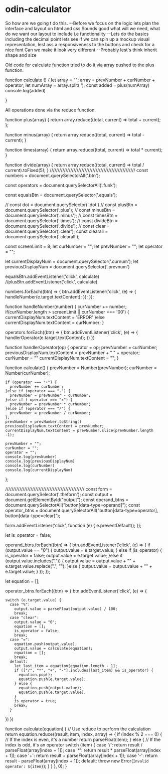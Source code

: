 # odin-calculator
So how are we going t do this.
--Before we focus on the logic lets plan the interface and layout on html and css
Sounds good what will we need, what do we want our layout to include i.e functionality
--Lets do the basics including the decimal point lets see if we can spin up a mockup visual representation, lest ass a responsiveness to the buttons and check for a nice font
Can we make it look very different
--Probably lest's think inherit shape and size

Old code for calculate function tried to do it via array pushed to the plus function.

function calculate () {
let array = "";
    array = prevNumber + curNumber + operator;
    let numArray = array.split('');
    const added = plus(numArray)
    console.log(added)

}

All operations done via the reduce function.

function plus(array) {
    return array.reduce((total, current) => total + current);
  };

  function minus(array) {
    return array.reduce((total, current) => total - current);
  }

  function times(array) {
    return array.reduce((total, current) => total * current);
  }

  function divide(array) {
    return array.reduce((total, current) => total / current).toFixed(5);
  }
//////////////////////////////////////////////////////
  const numbers = document.querySelectorAll('.btn');

const operators = document.querySelectorAll('.funk');

const equalsBtn = document.querySelector('.equals');


// const dot = document.querySelector('.dot')
// const plusBtn = document.querySelector('.plus');
// const minusBtn = document.querySelector('.minus');
// const timesBtn = document.querySelector('.times');
// const divideBtn = document.querySelector('.divide');
// const clear = document.querySelector('.clear');
const clearall = document.querySelector('.clearall');

const screenLimit = 8;
let curNumber = "";
let prevNumber = "";
let operator = "";

let currentDisplayNum = document.querySelector('.curnum');
let previousDisplayNum = document.querySelector('.prevnum') 

equalsBtn.addEventListener('click', calculate)
//plusBtn.addEventListener('click', calculate)
  
  numbers.forEach((btn) => {
    btn.addEventListener('click', (e) => {
      handleNumber(e.target.textContent);
    });
  });

  function handleNumber(number) {
    curNumber += number;
    if(curNumber.length > screenLimit || curNumber === '00') {
      currentDisplayNum.textContent = 'ERROR'
    }else
    currentDisplayNum.textContent = curNumber;
  }

  operators.forEach((btn) => {
    btn.addEventListener('click', (e) => {
      handlerOperator(e.target.textContent);
    })
  })

  function handlerOperator(op) {
    operator = op;
    prevNumber = curNumber;
    previousDisplayNum.textContent = prevNumber + " " + operator;
    curNumber = ""
    currentDisplayNum.textContent = "";
  }

  function calculate() {
    prevNumber = Number(prevNumber);
    curNumber = Number(curNumber);

    if (operator === "+") {
      prevNumber += curNumber;
    }else if (operator === "-") {
      prevNumber = prevNumber - curNumber;
    }else if ( operator === "x") {
      prevNumber = prevNumber * curNumber;
    }else if (operator === "/") {
      prevNumber = prevNumber / curNumber;
    };
    prevNumber = prevNumber.toString()
    previousDisplayNum.textContent = prevNumber;
    currentDisplayNum.textContent = prevNumber.slice(prevNumber.length -1);

    prevNumber = "";
    curNumber = "";
    operator = "";
    console.log(prevNumber)
    console.log(previousDisplayNum)
    console.log(curNumber)
    console.log(currentDisplayNum)
  };

//////////////////////////////////////////////////
const form = document.querySelector('.theform');
const output = document.getElementById("output");
const operand_btns = document.querySelectorAll("button[data-type=operand]");
const operator_btns = document.querySelectorAll("button[data-type=operator], button[data-type=clear]");

form.addEventListener('click', function (e) {
  e.preventDefault();
});


let is_operator = false;

operand_btns.forEach((btn) => {
  btn.addEventListener('click', (e) => {
    if (output.value == "0") {
      output.value = e.target.value;
    } else if (is_operator) {
      is_operator = false;
      output.value = e.target.value;
    }else if (output.value.includes(".")) {
      output.value = output.value + "" + e.target.value.replace(".", "");
    }else {
      output.value = output.value + "" + e.target.value;
    }
  });
});

let equation = [];

operator_btns.forEach((btn) => {
  btn.addEventListener('click', (e) => {

    switch (e.target.value) {
      case "%":
        output.value = parseFloat(output.value) / 100;
        break;
      case "clear":
        output.value = "0";
        equation = [];
        is_operator = false;
        break;
      case "=":
        equation.push(output.value);
        output.value = calculate(equation);
        equation = [];
        break;
      default:
        let last_item = equation[equation.length - 1];
        if (["/", "*", "+", "-"].includes(last_item) && is_operator) {
          equation.pop();
          equation.push(e.target.value);
        } else {
          equation.push(output.value);
          equation.push(e.target.value);
        }
        is_operator = true;
        break;
      } 
  })
})

function calculate(equation) {
  // Use reduce to perform the calculation
  return equation.reduce((result, item, index, array) => {
    if (index % 2 === 0) {
      // If the index is even, it's a number
      return parseFloat(item);
    } else {
      // If the index is odd, it's an operator
      switch (item) {
        case '/':
          return result / parseFloat(array[index + 1]);
        case '*':
          return result * parseFloat(array[index + 1]);
        case '+':
          return result + parseFloat(array[index + 1]);
        case '-':
          return result - parseFloat(array[index + 1]);
        default:
          throw new Error(`Invalid operator: ${item}`);
      }
    }
  }, 0);
}


